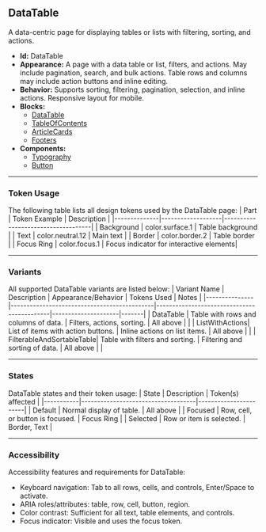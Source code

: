 ## DataTable
A data-centric page for displaying tables or lists with filtering, sorting, and actions.
- **Id:** DataTable
- **Appearance:** A page with a data table or list, filters, and actions. May include pagination, search, and bulk actions. Table rows and columns may include action buttons and inline editing.
- **Behavior:** Supports sorting, filtering, pagination, selection, and inline actions. Responsive layout for mobile.
- **Blocks:**
  - [DataTable](../blocks/DataTable.md)
  - [TableOfContents](../blocks/TableOfContents.md)
  - [ArticleCards](../blocks/ArticleCards.md)
  - [Footers](../blocks/Footers.md)
- **Components:**
  - [Typography](../components/Typography.md)
  - [Button](../components/Button.md)

---

### Token Usage
The following table lists all design tokens used by the DataTable page:
| Part         | Token Example      | Description                        |
|--------------|-------------------|------------------------------------|
| Background   | color.surface.1   | Table background                   |
| Text         | color.neutral.12  | Main text                          |
| Border       | color.border.2    | Table border                       |
| Focus Ring   | color.focus.1     | Focus indicator for interactive elements|

---

### Variants
All supported DataTable variants are listed below:
| Variant Name   | Description                                 | Appearance/Behavior                        | Tokens Used         | Notes |
|---------------|---------------------------------------------|--------------------------------------------|---------------------|-------|
| DataTable     | Table with rows and columns of data.         | Filters, actions, sorting.                 | All above           |       |
| ListWithActions| List of items with action buttons.          | Inline actions on list items.              | All above           |       |
| FilterableAndSortableTable| Table with filters and sorting.    | Filtering and sorting of data.             | All above           |       |

---

### States
DataTable states and their token usage:
| State     | Description                        | Token(s) affected      |
|-----------|------------------------------------|-----------------------|
| Default   | Normal display of table.           | All above             |
| Focused   | Row, cell, or button is focused.   | Focus Ring            |
| Selected  | Row or item is selected.           | Border, Text          |

---

### Accessibility
Accessibility features and requirements for DataTable:
- Keyboard navigation: Tab to all rows, cells, and controls, Enter/Space to activate.
- ARIA roles/attributes: table, row, cell, button, region.
- Color contrast: Sufficient for all text, table elements, and controls.
- Focus indicator: Visible and uses the focus token.

